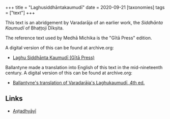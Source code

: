 +++
title = "Laghusiddhāntakaumudī"
date = 2020-09-21
[taxonomies]
tags = ["text"]
+++

This text is an abridgement by Varadarāja of an earlier work, the *Siddhānta Kaumudī* of Bhaṭṭoji Dīkṣita.

The reference text used by Medhā Michika is the "Gītā Press" edition.

A digital version of this can be found at archive.org:

- [Laghu Siddhānta Kaumudī (Gītā Press)](https://ia800601.us.archive.org/30/items/LaghuSiddhantaKaumudiGitaPressGorakhpur/Laghu%20Siddhanta%20Kaumudi%20-%20Gita%20Press%20Gorakhpur.pdf)

Ballantyne made a translation into English of this text in the mid-nineteenth century. A digital version of this can be found at archive.org:

- [Ballantyne's translation of Varadarāja's Laghukaumudī, 4th ed.](https://ia801600.us.archive.org/31/items/in.ernet.dli.2015.41798/2015.41798.The-Laghu-Kaumudi--Ed-4.pdf)

## Links

- [Aṣṭadhyāyī](@/texts/astadhyayi.md)
